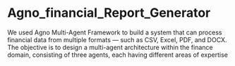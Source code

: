 # Agno_financial_Report_Generator
We used Agno Multi-Agent Framework to build a system that can process financial data from multiple formats — such as CSV, Excel, PDF, and DOCX. The objective is to design a multi-agent architecture within the finance domain, consisting of three agents, each having different areas of expertise  
